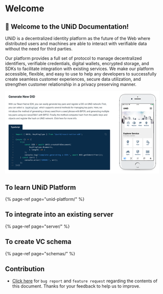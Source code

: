 # Welcome

## 🌟 Welcome to the UNiD Documentation!

UNiD is a decentralized identity platform as the future of the Web where distributed users and machines are able to interact with verifiable data without the need for third parties.

Our platform provides a full set of protocol to manage decentralized identifiers, verifiable credentials, digital wallets, encrypted storage, and SDKs to facilitate integration with existing services. We make our platform accessible, flexible, and easy to use to help any developers to successfully create seamless customer experiences, secure data utilization, and strengthen customer relationship in a privacy preserving manner.

![](.gitbook/assets/screen-shot-2021-01-04-at-2.55.00.png)



## To learn UNiD Platform

{% page-ref page="unid-platform/" %}

## To integrate into an existing server

{% page-ref page="server/" %}

## To create VC schema

{% page-ref page="schemas/" %}

## Contribution

* [Click here](https://github.com/getunid/unid-docs/issues/new/choose) for `bug report` and `feature request` regarding the contents of this document. Thanks for your feedback to help us to improve.

